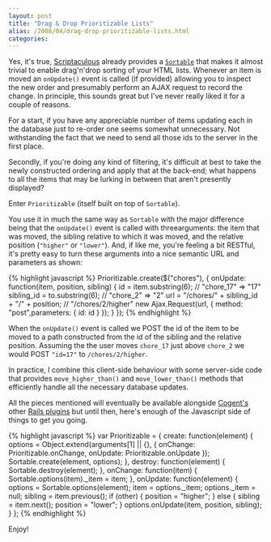 ```yaml
---
layout: post
title: "Drag & Drop Prioritizable Lists"
alias: /2008/04/drag-drop-prioritizable-lists.html
categories:
---
```

Yes, it's true, [Scriptaculous](http://script.aculo.us/) already provides a [`Sortable`](http://wiki.script.aculo.us/scriptaculous/show/Sortable.create) that makes it almost trivial to enable drag'n'drop sorting of your HTML lists. Whenever an item is moved an `onUpdate()` event is called (if provided) allowing you to inspect the new order and presumably perform an AJAX request to record the change. In principle, this sounds great but I've never really liked it for a couple of reasons.

For a start, if you have any appreciable number of items updating each in the database just to re-order one seems somewhat unnecessary. Not withstanding the fact that we need to send all those ids to the server in the first place.

Secondly, if you're doing any kind of filtering, it's difficult at best to take the newly constructed ordering and apply that at the back-end; what happens to all the items that may be lurking in between that aren't presently displayed?

Enter `Prioritizable` (itself built on top of `Sortable`).

You use it in much the same way as `Sortable` with the major difference being that the `onUpdate()` event is called with threearguments: the item that was moved, the sibling relative to which it was moved, and the relative position (`"higher"` or `"lower"`). And, if like me, you're feeling a bit RESTful, it's pretty easy to turn these arguments into a nice semantic URL and parameters as shown:

{% highlight javascript %}
Prioritizable.create($("chores"), {
    onUpdate: function(item, position, sibling) {
        id = item.substring(6);                           // "chore_17" => "17"
        sibling_id = to.substring(6);                     // "chore_2" => "2"
        url = "/chores/" + sibling_id + "/" + position;   // "/chores/2/higher"
        new Ajax.Request(url, {
            method: "post",parameters: { id: id }
        });
    }
});
{% endhighlight %}

When the `onUpdate()` event is called we POST the id of the item to be moved to a path constructed from the id of the sibling and the relative position. Assuming the the user moves `chore_17` just above `chore_2` we would POST `"id=17"` to `/chores/2/higher`.

In practice, I combine this client-side behaviour with some server-side code that provides `move_higher_than()` and `move_lower_than()` methods that efficiently handle all the necessary database updates.

All the pieces mentioned will eventually be available alongside [Cogent's](http://www.cogentconsulting.com.au/) other [Rails plugins](https://rubyforge.org/projects/cogent-rails/) but until then, here's enough of the Javascript side of things to get you going.

{% highlight javascript %}
var Prioritizable = {
    create: function(element) {
        options = Object.extend(arguments[1] || {}, {
            onChange: Prioritizable.onChange,
            onUpdate: Prioritizable.onUpdate
        });
        Sortable.create(element, options);
    },
    destroy: function(element) {
        Sortable.destroy(element);
    },
    onChange: function(item) {
        Sortable.options(item)._item = item;
    },
    onUpdate: function(element) {
        options = Sortable.options(element);
        item = options._item;
        options._item = null;
        sibling = item.previous();
        if (other) {
            position = "higher";
        } else {
            sibling = item.next();
            position = "lower";
        }
        options.onUpdate(item, position, sibling);
    }
};
{% endhighlight %}

Enjoy!
